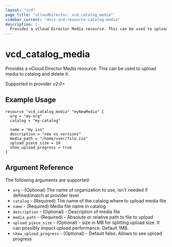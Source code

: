 ```yaml
---
layout: "vcd"
page_title: "vCloudDirector: vcd_catalog_media"
sidebar_current: "docs-vcd-resource-catalog-media"
description: |-
  Provides a vCloud Director Media resource. This can be used to upload and delete media file in catalog.
---
```


# vcd\_catalog\_media

Provides a vCloud Director Media resource. This can be used to upload media to catalog and delete it.

Supported in provider *v2.0+*

## Example Usage

```
resource "vcd_catalog_media" "myNewMedia" {
  org = "my-org"
  catalog = "my-catalog" 

  name = "my iso"
  description = "new os versions"
  media_path = "/home/user/file.iso"
  upload_piece_size = 10 
  show_upload_progress = true
}
```

## Argument Reference

The following arguments are supported:

* `org` - (Optional) The name of organization to use, isn't needed if defined/match at provider level
* `catalog` - (Required) The name of the catalog where to upload media file
* `name` - (Required) Media file name in catalog
* `description` - (Optional) - Description of media file
* `media_path` - (Required) - Absolute or relative path to file to upload
* `upload_piece_size` - (Optional) - size in MB for splitting upload size. It can possibly impact upload performance. Default 1MB.
* `show_upload_progress` - (Optional) - Default false. Allows to see upload progress